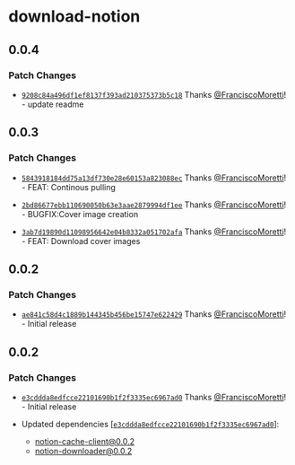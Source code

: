 # download-notion

## 0.0.4

### Patch Changes

- [`9208c84a496df1ef8137f393ad210375373b5c18`](https://github.com/FranciscoMoretti/notion-downloader/commit/9208c84a496df1ef8137f393ad210375373b5c18) Thanks [@FranciscoMoretti](https://github.com/FranciscoMoretti)! - update readme

## 0.0.3

### Patch Changes

- [`5843918184dd75a13df730e28e60153a823088ec`](https://github.com/FranciscoMoretti/notion-downloader/commit/5843918184dd75a13df730e28e60153a823088ec) Thanks [@FranciscoMoretti](https://github.com/FranciscoMoretti)! - FEAT: Continous pulling

- [`2bd86677ebb110690050b63e3aae2879994df1ee`](https://github.com/FranciscoMoretti/notion-downloader/commit/2bd86677ebb110690050b63e3aae2879994df1ee) Thanks [@FranciscoMoretti](https://github.com/FranciscoMoretti)! - BUGFIX:Cover image creation

- [`3ab7d19890d11098956642e04b8332a051702afa`](https://github.com/FranciscoMoretti/notion-downloader/commit/3ab7d19890d11098956642e04b8332a051702afa) Thanks [@FranciscoMoretti](https://github.com/FranciscoMoretti)! - FEAT: Download cover images

## 0.0.2

### Patch Changes

- [`ae841c58d4c1889b144345b456be15747e622429`](https://github.com/FranciscoMoretti/notion-downloader/commit/ae841c58d4c1889b144345b456be15747e622429) Thanks [@FranciscoMoretti](https://github.com/FranciscoMoretti)! - Initial release

## 0.0.2

### Patch Changes

- [`e3cddda8edfcce22101690b1f2f3335ec6967ad0`](https://github.com/FranciscoMoretti/notion-downloader/commit/e3cddda8edfcce22101690b1f2f3335ec6967ad0) Thanks [@FranciscoMoretti](https://github.com/FranciscoMoretti)! - Initial release

- Updated dependencies [[`e3cddda8edfcce22101690b1f2f3335ec6967ad0`](https://github.com/FranciscoMoretti/notion-downloader/commit/e3cddda8edfcce22101690b1f2f3335ec6967ad0)]:
  - notion-cache-client@0.0.2
  - notion-downloader@0.0.2
